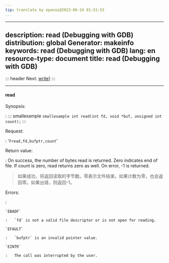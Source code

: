 ```yaml
---
tip: translate by openai@2023-06-24 01:51:53
...
```

---
description: read (Debugging with GDB)
distribution: global
Generator: makeinfo
keywords: read (Debugging with GDB)
lang: en
resource-type: document
title: read (Debugging with GDB)
---
::: header
Next: [write](write.html#write)]
:::

---

#### read

Synopsis:

:   ::: smallexample
``smallexample int read(int fd, void *buf, unsigned int count);``
:::

Request:

:   '`Fread,fd,bufptr,count`'

Return value:


:   On success, the number of bytes read is returned. Zero indicates end of file. If count is zero, read returns zero as well. On error, -1 is returned.

> 如果成功，将返回读取的字节数。零表示文件结束。如果计数为零，也会返回零。如果出错，则返回-1。

Errors:

:

```
`EBADF`

:   `fd` is not a valid file descriptor or is not open for reading.

`EFAULT`

:   `bufptr` is an invalid pointer value.

`EINTR`

:   The call was interrupted by the user.
```
